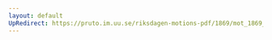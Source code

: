 ```yaml
---
layout: default
UpRedirect: https://pruto.im.uu.se/riksdagen-motions-pdf/1869/mot_1869__ak__152.pdf
---
```

